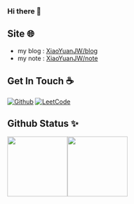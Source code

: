 ### Hi there 👋

<!--
**XiaoYuanJW/XiaoYuanJW** is a ✨ _special_ ✨ repository because its `README.md` (this file) appears on your GitHub profile.

Here are some ideas to get you started:

- 🔭 I’m currently working on ...
- 🌱 I’m currently learning ...
- 👯 I’m looking to collaborate on ...
- 🤔 I’m looking for help with ...
- 💬 Ask me about ...
- 📫 How to reach me: ...
- 😄 Pronouns: ...
- ⚡ Fun fact: ...
-->

## Site 🌐
* my blog : [XiaoYuanJW/blog](https://xiaoyuanjw.github.io/)
* my note : [XiaoYuanJW/note](https://xiaoyuanjw.github.io/Docsify/#/)

## Get In Touch ☕
[![Github](https://img.shields.io/badge/-Github-000?style=flat&logo=Github&logoColor=white)](https://github.com/XiaoYuanJW)
[![LeetCode](https://img.shields.io/badge/-LeetCode-c14438?style=flat&logo=leetCode&link=https://github.com/hritik5102)](https://leetcode.cn/u/xiaoyuanjw/)


<!-- ![GitHub followers](https://img.shields.io/github/followers/xiaoYuanJW)
![GitHub User's stars](https://img.shields.io/github/stars/xiaoYuanJW)
![isitors](https://visitor-badge.glitch.me/badge?page_id=xiaoYuanJW.xiaoYuanJW) -->

## Github Status ✨
<img align="" height="137px" src="https://github-readme-stats.vercel.app/api?username=XiaoYuanJW&hide_title=true&hide_border=true&show_icons=true&include_all_commits=true&line_height=21&bg_color=0,EC6C6C,FFD479,FFFC79,73FA79&theme=graywhite&locale=cn" /><img align="" height="137px" src="https://github-readme-stats.vercel.app/api/top-langs/?username=XiaoYuanJW&hide_title=true&hide_border=true&layout=compact&bg_color=0,73FA79,73FDFF,D783FF&theme=graywhite&locale=cn" />
